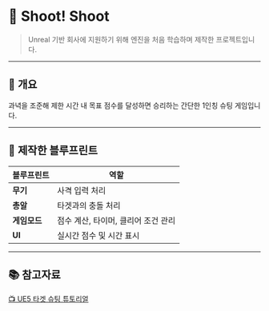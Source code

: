 # 🎯 Shoot! Shoot  
> Unreal 기반 회사에 지원하기 위해 엔진을 처음 학습하며 제작한 프로젝트입니다. 

---

## 📌 개요  
과녁을 조준해 제한 시간 내 목표 점수를 달성하면 승리하는 간단한 1인칭 슈팅 게임입니다.

---

## 🧩 제작한 블루프린트

| 블루프린트 | 역할 |
|------------|------|
| **무기** | 사격 입력 처리 |
| **총알** | 타겟과의 충돌 처리 |
| **게임모드** | 점수 계산, 타이머, 클리어 조건 관리 |
| **UI** | 실시간 점수 및 시간 표시 |

---

## 📚 참고자료  
[📺 UE5 타겟 슈팅 튜토리얼](https://www.youtube.com/watch?v=1XjgLKrb4_M&t=9102s)
